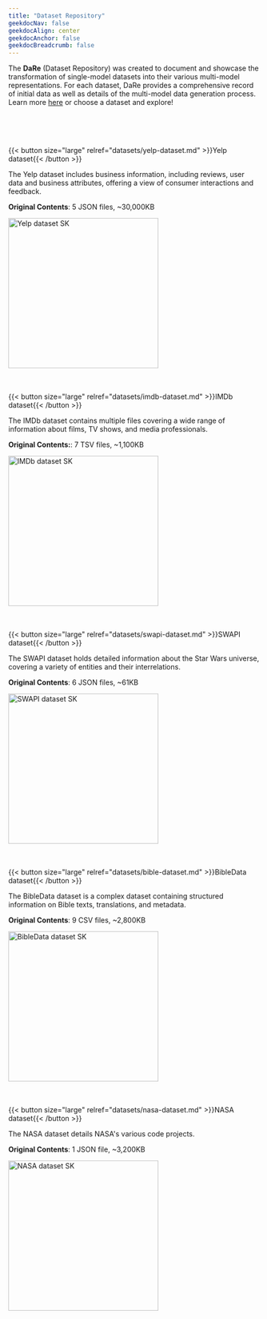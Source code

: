 ```yaml
---
title: "Dataset Repository"
geekdocNav: false
geekdocAlign: center
geekdocAnchor: false
geekdocBreadcrumb: false
---
```


The **DaRe** (Dataset Repository) was created to document and showcase the transformation of single-model datasets into their various multi-model representations. For each dataset, DaRe provides a comprehensive record of initial data as well as details of the multi-model data generation process. Learn more [here](about/introduction.md) or choose a dataset and explore!

<br />
<br />
<br />

{{< button size="large" relref="datasets/yelp-dataset.md" >}}Yelp dataset{{< /button >}}

The Yelp dataset includes business information, including reviews, user data and business attributes, offering a view of consumer interactions and feedback. 

**Original Contents**: 5 JSON files, ~30,000KB

<img src="/img/yelp-dataset-sk.png" alt="Yelp dataset SK" width="300">

<br />
<br />
<br />

{{< button size="large" relref="datasets/imdb-dataset.md" >}}IMDb dataset{{< /button >}}

The IMDb dataset contains multiple files covering a wide range of information about films, TV shows, and media professionals.

**Original Contents:**: 7 TSV files, ~1,100KB

<img src="/img/imdb-dataset-sk.png" alt="IMDb dataset SK" width="300">

<br />
<br />
<br />

{{< button size="large" relref="datasets/swapi-dataset.md" >}}SWAPI dataset{{< /button >}}

The SWAPI dataset holds detailed information about the Star Wars universe, covering a variety of entities and their interrelations. 

**Original Contents**: 6 JSON files, ~61KB

<img src="/img/swapi-dataset-sk.png" alt="SWAPI dataset SK" width="300">

<br />
<br />
<br />

{{< button size="large" relref="datasets/bible-dataset.md" >}}BibleData dataset{{< /button >}}

The BibleData dataset is a complex dataset containing structured information on Bible texts, translations, and metadata.

**Original Contents**: 9 CSV files, ~2,800KB

<img src="/img/bible-dataset-sk.png" alt="BibleData dataset SK" width="300">

<br />
<br />
<br />

{{< button size="large" relref="datasets/nasa-dataset.md" >}}NASA dataset{{< /button >}}

The NASA dataset details NASA's various code projects.

**Original Contents**: 1 JSON file, ~3,200KB

<img src="/img/nasa-dataset-sk.png" alt="NASA dataset SK" width="300">
